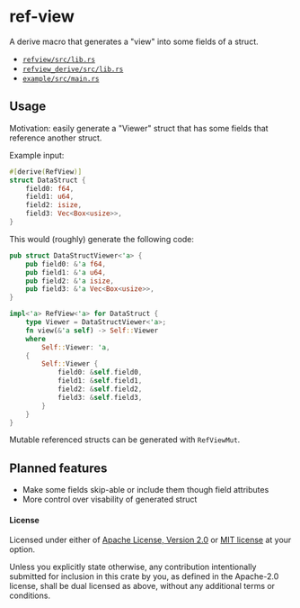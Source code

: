 # ref-view

A derive macro that generates a "view" into some fields of a struct.

- [`refview/src/lib.rs`](refview/src/lib.rs)
- [`refview_derive/src/lib.rs`](refview_derive/src/lib.rs)
- [`example/src/main.rs`](example/src/main.rs)

## Usage

Motivation: easily generate a "Viewer" struct that has some fields that
reference another struct.

Example input:
```rust
#[derive(RefView)]
struct DataStruct {
    field0: f64,
    field1: u64,
    field2: isize,
    field3: Vec<Box<usize>>,
}
```

This would (roughly) generate the following code:
```rust
pub struct DataStructViewer<'a> {
    pub field0: &'a f64,
    pub field1: &'a u64,
    pub field2: &'a isize,
    pub field3: &'a Vec<Box<usize>>,
}

impl<'a> RefView<'a> for DataStruct {
    type Viewer = DataStructViewer<'a>;
    fn view(&'a self) -> Self::Viewer
    where
        Self::Viewer: 'a,
    {
        Self::Viewer {
            field0: &self.field0,
            field1: &self.field1,
            field2: &self.field2,
            field3: &self.field3,
        }
    }
}
```

Mutable referenced structs can be generated with `RefViewMut`.

## Planned features

- Make some fields skip-able or include them though field attributes
- More control over visability of generated struct


#### License

Licensed under either of [Apache License, Version 2.0](LICENSE-APACHE) or
[MIT license](LICENSE-MIT) at your option.


Unless you explicitly state otherwise, any contribution intentionally submitted
for inclusion in this crate by you, as defined in the Apache-2.0 license, shall
be dual licensed as above, without any additional terms or conditions.
